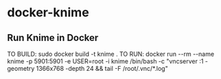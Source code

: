 # docker-knime
## Run Knime in Docker
TO BUILD: sudo docker build -t knime .
TO RUN: docker run --rm --name knime -p 5901:5901 -e USER=root -i knime /bin/bash -c "vncserver :1 -geometry 1366x768 -depth 24 && tail -F /root/.vnc/*.log"

